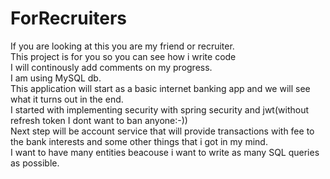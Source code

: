 # ForRecruiters
If you are looking at this you are my friend or recruiter.  
This project is for you so you can see how i write code  
I will continously add comments on my progress.  
I am using MySQL db.  
This application will start as a basic internet banking app and we will see what it turns out in the end.  
I started with implementing security with spring security and jwt(without refresh token I dont want to ban anyone:-))  
Next step will be account service that will provide transactions with fee to the bank interests and some other things that i got in my mind.  
I want to have many entities beacouse i want to write as many SQL queries as possible.  
